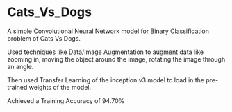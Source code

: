 # Cats_Vs_Dogs

A simple Convolutional Neural Network model for Binary Classification problem of Cats Vs Dogs.

Used techniques like Data/Image Augmentation to augment data like zooming in, moving the object around the image, rotating the image through an angle.

Then used Transfer Learning of the inception v3 model to load in the pre-trained weights of the model.

Achieved a Training Accuracy of 94.70%
